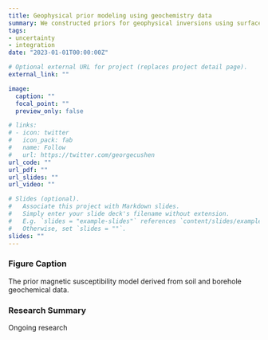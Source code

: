 ```yaml
---
title: Geophysical prior modeling using geochemistry data
summary: We constructed priors for geophysical inversions using surface and borehole geochemistry data
tags:
- uncertainty
- integration
date: "2023-01-01T00:00:00Z"

# Optional external URL for project (replaces project detail page).
external_link: ""

image:
  caption: ""
  focal_point: ""
  preview_only: false

# links:
# - icon: twitter
#   icon_pack: fab
#   name: Follow
#   url: https://twitter.com/georgecushen
url_code: ""
url_pdf: ""
url_slides: ""
url_video: ""

# Slides (optional).
#   Associate this project with Markdown slides.
#   Simply enter your slide deck's filename without extension.
#   E.g. `slides = "example-slides"` references `content/slides/example-slides.md`.
#   Otherwise, set `slides = ""`.
slides: ""
---
```


### Figure Caption
The prior magnetic susceptibility model derived from soil and borehole geochemical data.

### Research Summary
Ongoing research
